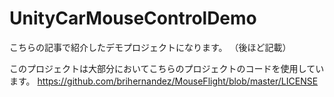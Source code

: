 # UnityCarMouseControlDemo

こちらの記事で紹介したデモプロジェクトになります。
（後ほど記載）

このプロジェクトは大部分においてこちらのプロジェクトのコードを使用しています。
https://github.com/brihernandez/MouseFlight/blob/master/LICENSE

